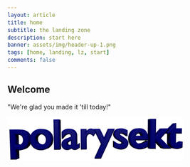 ```yaml
---
layout: article
title: home
subtitle: the landing zone
description: start here
banner: assets/img/header-up-1.png
tags: [home, landing, lz, start]
comments: false
---
```


## Welcome

"We're glad you made it 'till today!"


<!--
## Upcoming

* Manual Page Resources

* Reorganization of certain articles into reference

* Fixes on links

* Glossary Updates
-->


<img src="/assets/img/pskt_logo_0.png" />

